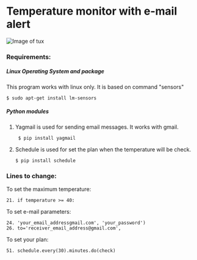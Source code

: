 # Temperature monitor with e-mail alert
![Image of tux](https://upload.wikimedia.org/wikipedia/commons/a/af/Tux.png)

### Requirements:

##### Linux Operating System and package
This program works with linux only. It is based on command "sensors"
       
    $ sudo apt-get install lm-sensors 

##### Python modules
1. Yagmail is used for sending email messages. It works with gmail.
       
        $ pip install yagmail

2. Schedule is used for set the plan when the temperature will be check.

       $ pip install schedule
  
### Lines to change:
To set the maximum temperature:
```
21. if temperature >= 40:
```
To set e-mail parameters:
```
24. 'your_email_addressgmail.com', 'your_password')
26. to='receiver_email_address@gmail.com',
```
To set your plan:
                
    51. schedule.every(30).minutes.do(check)
